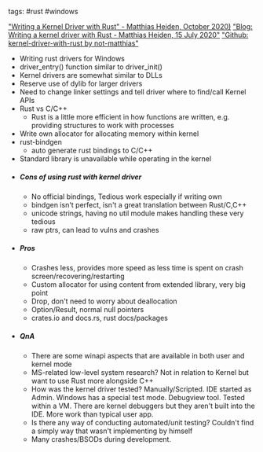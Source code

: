 tags: #rust #windows

["Writing a Kernel Driver with Rust" - Matthias Heiden, October 2020)](https://www.youtube.com/watch?v=wREGR7QQHco)
["Blog: Writing a kernel driver with Rust - Matthias Heiden, 15 July 2020"](https://not-matthias.github.io/posts/kernel-driver-with-rust/)
["Github: kernel-driver-with-rust by not-matthias"](https://github.com/not-matthias/kernel-driver-with-rust)
+ Writing rust drivers for Windows
+ driver_entry() function similar to driver_init()
+ Kernel drivers are somewhat similar to DLLs
+ Reserve use of dylib for larger drivers
+ Need to change linker settings and tell driver where to find/call Kernel APIs
+ Rust vs C/C++
	+ Rust is a little more efficient in how functions are written, e.g. providing structures to work with processes
+ Write own allocator for allocating memory within kernel
+ rust-bindgen
	+ auto generate rust bindings to C/C++
+ Standard library is unavailable while operating in the kernel
+ ##### Cons of using rust with kernel driver
	+ No official bindings, Tedious work especially if writing own
	+ bindgen isn't perfect, isn't a great translation between Rust/C,C++
	+ unicode strings, having no util module makes handling these very tedious
	+ raw ptrs, can lead to vulns and crashes
+ ##### Pros 
	+ Crashes less, provides more speed as less time is spent on crash screen/recovering/restarting
	+ Custom allocator for using content from extended library, very big point
	+ Drop, don't need to worry about deallocation
	+ Option/Result, normal null pointers
	+ crates.io and docs.rs, rust docs/packages 
+ ##### QnA
	+ There are some winapi aspects that are available in both user and kernel mode
	+ MS-related low-level system research? Not in relation to Kernel but want to use Rust more alongside C++
	+ How was the kernel driver tested? Manually/Scripted. IDE started as Admin. Windows has a special test mode. Debugview tool. Tested within a VM. There are kernel debuggers but they aren't built into the IDE. More work than typical user app. 
	+ Is there any way of conducting automated/unit testing? Couldn't find a simply way that wasn't implementing by himself
	+ Many crashes/BSODs during development. 
	